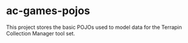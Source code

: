 # ac-games-pojos
This project stores the basic POJOs used to model data for the Terrapin Collection Manager tool set.

